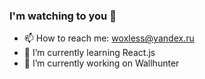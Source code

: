 ### I'm watching to you 💬
- 📫 How to reach me: woxless@yandex.ru
- 🌱 I’m currently learning React.js
- 🔭 I’m currently working on Wallhunter

<!--
**Woxless/woxless** is a ✨ _special_ ✨ repository because its `README.md` (this file) appears on your GitHub profile.

Here are some ideas to get you started:

- 🔭 I’m currently working on ...
- 🌱 I’m currently learning ...
- 👯 I’m looking to collaborate on ...
- 🤔 I’m looking for help with ...
- 💬 Ask me about ...
- 📫 How to reach me: ...
- 😄 Pronouns: ...
- ⚡ Fun fact: ...
-->
